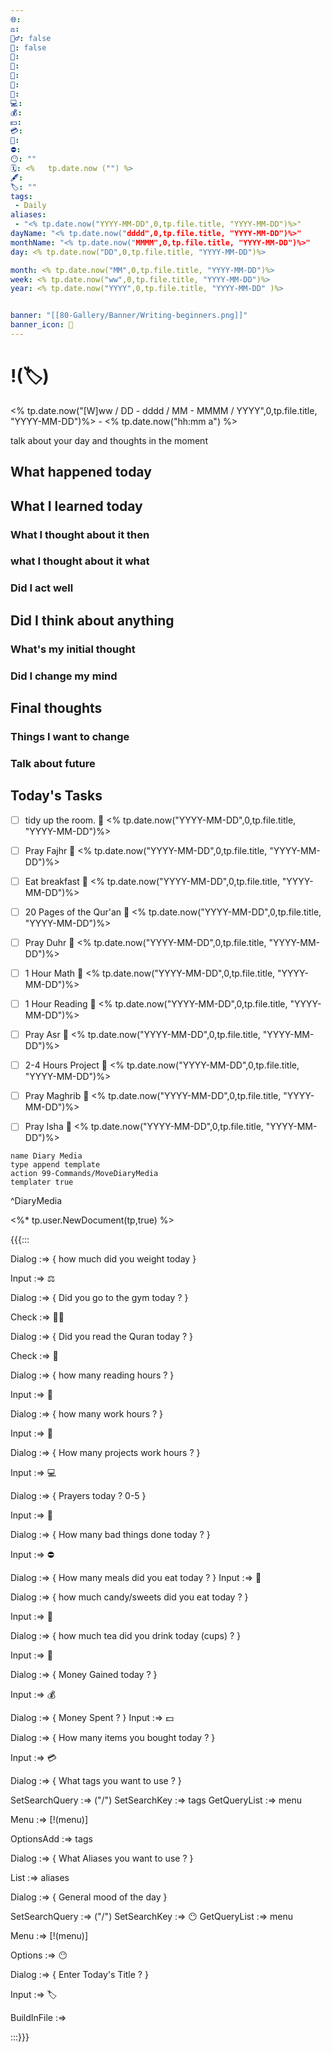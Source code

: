 ```yaml
---
🌐: 
⚖️: 
🏋️‍♂️: false
📖: false
📕: 
🍱: 
🍩: 
🍵: 
💼: 
💻: 
💰: 
💵: 
💳: 
🕌: 
⛔: 
😶: ""
🗓️: <%   tp.date.now ("") %>
🖋️: 
🏷️: ""
tags:
 - Daily
aliases:
 - "<% tp.date.now("YYYY-MM-DD",0,tp.file.title, "YYYY-MM-DD")%>"
dayName: "<% tp.date.now("dddd",0,tp.file.title, "YYYY-MM-DD")%>"
monthName: "<% tp.date.now("MMMM",0,tp.file.title, "YYYY-MM-DD")%>"
day: <% tp.date.now("DD",0,tp.file.title, "YYYY-MM-DD")%>

month: <% tp.date.now("MM",0,tp.file.title, "YYYY-MM-DD")%>
week: <% tp.date.now("ww",0,tp.file.title, "YYYY-MM-DD")%>
year: <% tp.date.now("YYYY",0,tp.file.title, "YYYY-MM-DD" )%>


banner: "[[80-Gallery/Banner/Writing-beginners.png]]"
banner_icon: 📆
---
```

# !(🏷️)
<% tp.date.now("[W]ww / DD - dddd / MM - MMMM / YYYY",0,tp.file.title, "YYYY-MM-DD")%> - <% tp.date.now("hh:mm a") %>


talk about your day and thoughts in the moment

## What happened today 

## What I learned today
### What I thought about it then

### what I thought about it what

### Did I act well 

## Did I think about anything 
### What's my initial thought 

### Did I change my mind

## Final thoughts

### Things I want to change

### Talk about future

## Today's Tasks


- [ ] tidy up the room.  📆 <% tp.date.now("YYYY-MM-DD",0,tp.file.title, "YYYY-MM-DD")%>
- [ ] Pray Fajhr 📆 <% tp.date.now("YYYY-MM-DD",0,tp.file.title, "YYYY-MM-DD")%>
- [ ] Eat breakfast 📆 <% tp.date.now("YYYY-MM-DD",0,tp.file.title, "YYYY-MM-DD")%>
- [ ] 20 Pages of the Qur'an 📆 <% tp.date.now("YYYY-MM-DD",0,tp.file.title, "YYYY-MM-DD")%>
- [ ] Pray Duhr 📆 <% tp.date.now("YYYY-MM-DD",0,tp.file.title, "YYYY-MM-DD")%>
- [ ] 1 Hour Math 📆 <% tp.date.now("YYYY-MM-DD",0,tp.file.title, "YYYY-MM-DD")%>
- [ ] 1 Hour Reading 📆 <% tp.date.now("YYYY-MM-DD",0,tp.file.title, "YYYY-MM-DD")%>
- [ ] Pray Asr 📆 <% tp.date.now("YYYY-MM-DD",0,tp.file.title, "YYYY-MM-DD")%>
- [ ] 2-4 Hours Project 📆 <% tp.date.now("YYYY-MM-DD",0,tp.file.title, "YYYY-MM-DD")%>
- [ ] Pray Maghrib 📆 <% tp.date.now("YYYY-MM-DD",0,tp.file.title, "YYYY-MM-DD")%>
- [ ] Pray Isha 📆 <% tp.date.now("YYYY-MM-DD",0,tp.file.title, "YYYY-MM-DD")%>


```button
name Diary Media
type append template
action 99-Commands/MoveDiaryMedia
templater true
```
^DiaryMedia

<%* tp.user.NewDocument(tp,true) %>

{{{:::

Dialog :=> {
how much did you weight today
}

Input :=> ⚖️

Dialog :=> {
Did you go to the gym today ?
}

Check :=> 🏋️‍♂️

Dialog :=> {
Did you read the Quran today ? 
}

Check :=> 📖

Dialog :=> {
how many reading hours ?
}

Input :=> 📕

Dialog :=> {
how many work hours ?
}

Input :=> 💼

Dialog :=> {
How many projects work hours ?
}

Input :=> 💻

Dialog :=> {
Prayers today ? 0-5
}

Input :=> 🕌

Dialog :=> {
How many bad things done today ?
}

Input :=> ⛔

Dialog :=> {
How many meals did you eat today ?
}
Input :=> 🍱

Dialog :=> {
how much candy/sweets did you eat today ? 
}

Input :=> 🍩

Dialog :=> {
how much tea did you drink today (cups) ?
}

Input :=> 🍵

Dialog :=> {
Money Gained today ?
}

Input :=> 💰

Dialog :=> {
Money Spent ?
}
Input :=> 💵

Dialog :=> {
How many items you bought today ?
}

Input :=> 💳


Dialog :=> {
What tags you want to use ?
}


SetSearchQuery :=> ("/")
SetSearchKey :=> tags
GetQueryList :=> menu

Menu :=> [!(menu)]

OptionsAdd :=> tags

Dialog :=> {
What Aliases you want to use ?
}

List :=> aliases

Dialog :=> {
General mood of the day
}

SetSearchQuery :=> ("/")
SetSearchKey :=> 😶
GetQueryList :=> menu

Menu :=> [!(menu)]

Options :=> 😶

Dialog :=> {
Enter Today's Title ?
}

Input :=> 🏷️


BuildInFile :=>

:::}}}